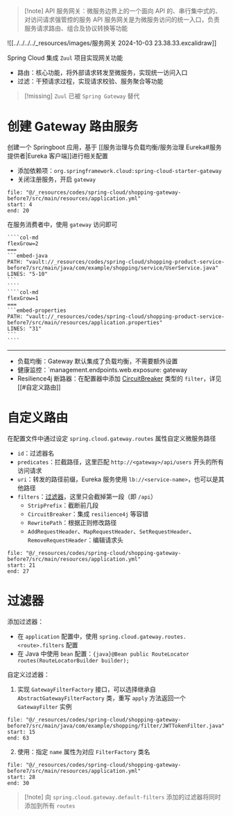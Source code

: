 > [!note] API 服务网关：微服务边界上的一个面向 API 的、串行集中式的、对访问请求强管控的服务
> API 服务网关是为微服务访问的统一入口，负责服务请求路由、组合及协议转换等功能

![[../../../../_resources/images/服务网关 2024-10-03 23.38.33.excalidraw]]

Spring Cloud 集成 `Zuul` 项目实现网关功能
- 路由：核心功能，将外部请求转发至微服务，实现统一访问入口
- 过滤：干预请求过程，实现请求校验、服务聚合等功能

> [!missing] `Zuul` 已被 `Spring Gateway` 替代

# 创建 Gateway 路由服务

创建一个 Springboot 应用，基于 [[服务治理与负载均衡/服务治理 Eureka#服务提供者|Eureka 客户端]]进行相关配置
- 添加依赖项：`org.springframework.cloud:spring-cloud-starter-gateway`
- 关闭注册服务，开启 `gateway`

```reference hl:8,18,20
file: "@/_resources/codes/spring-cloud/shopping-gateway-before7/src/main/resources/application.yml"
start: 4
end: 20
```

在服务消费者中，使用 `gateway` 访问即可

`````col
````col-md
flexGrow=2
===
```embed-java
PATH: "vault://_resources/codes/spring-cloud/shopping-product-service-before7/src/main/java/com/example/shopping/service/UserService.java"
LINES: "5-10"
```
````
````col-md
flexGrow=1
===
```embed-properties
PATH: "vault://_resources/codes/spring-cloud/shopping-product-service-before7/src/main/resources/application.properties"
LINES: "31"
```
````
`````

---

- 负载均衡：Gateway 默认集成了负载均衡，不需要额外设置
- 健康监控：`management.endpoints.web.exposure: gateway
- Resilience4j 断路器：在配置器中添加 [CircuitBreaker](https://docs.spring.io/spring-cloud-gateway/reference/spring-cloud-gateway/gatewayfilter-factories/circuitbreaker-filter-factory.html) 类型的 `filter`，详见[[#自定义路由]]

# 自定义路由

在配置文件中通过设定 `spring.cloud.gateway.routes` 属性自定义微服务路径
- `id`：过滤器名
- `predicates`：拦截路径，这里匹配 `http://<gateway>/api/users` 开头的所有访问请求
- `uri`：转发的路径前缀，Eureka 服务使用 `lb://<service-name>`，也可以是其他路径
- `filters`：[过滤器](https://docs.spring.io/spring-cloud-gateway/reference/spring-cloud-gateway/gatewayfilter-factories.html)，这里只会截掉第一段（即 `/api`）
	- `StripPrefix`：截断前几段
	- `CircuitBreaker`：集成 `resilience4j` 等容错
	- `RewritePath`：根据正则修改路径
	- `AddRequestHeader`、`MapRequestHeader`、`SetRequestHeader`、` RemoveRequestHeader `：编辑请求头

```reference
file: "@/_resources/codes/spring-cloud/shopping-gateway-before7/src/main/resources/application.yml"
start: 21
end: 27
```

# 过滤器

添加过滤器：
- 在 `application` 配置中，使用 `spring.cloud.gateway.routes.<route>.filters` 配置
- 在 Java 中使用 `bean` 配置：`{java}@Bean public RouteLocator routes(RouteLocatorBuilder builder);`

自定义过滤器：
1. 实现 `GatewayFilterFactory` 接口，可以选择继承自 `AbstractGatewayFilterFactory` 类，重写 `apply` 方法返回一个 `GatewayFilter` 实例

```reference fold
file: "@/_resources/codes/spring-cloud/shopping-gateway-before7/src/main/java/com/example/shopping/filter/JWTTokenFilter.java"
start: 15
end: 63
```

2. 使用：指定 `name` 属性为对应 `FilterFactory` 类名

```reference
file: "@/_resources/codes/spring-cloud/shopping-gateway-before7/src/main/resources/application.yml"
start: 28
end: 30
```

> [!note] 向 `spring.cloud.gateway.default-filters` 添加的过滤器将同时添加到所有 `routes`

